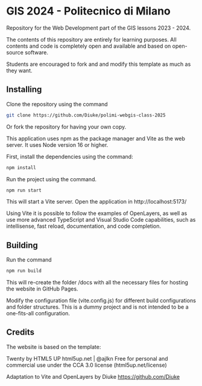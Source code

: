 # GIS 2024 - Politecnico di Milano
Repository for the Web Development part of the GIS lessons 2023 - 2024.

The contents of this repository are entirely for learning purposes. All contents and code is completely open and available and based on open-source software.

Students are encouraged to fork and and modify this template as much as they want.

## Installing
Clone the repository using the command 
```sh
git clone https://github.com/Diuke/polimi-webgis-class-2025 
```

Or fork the repository for having your own copy.

This application uses npm as the package manager and Vite as the web server.
It uses Node version 16 or higher.

First, install the dependencies using the command:
```sh
npm install
```

Run the project using the command.
```sh
npm run start
```

This will start a Vite server. Open the application in http://localhost:5173/

Using Vite it is possible to follow the examples of OpenLayers, as well as use more advanced TypeScript and Visual Studio Code capabilities, such 
as intellisense, fast reload, documentation, and code completion.

## Building
Run the command 
```sh
npm run build
```

This will re-create the folder /docs with all the necessary files for hosting the website in GitHub Pages.

Modify the configuration file (vite.config.js) for different build configurations and folder structures.
This is a dummy project and is not intended to be a one-fits-all configuration.

## Credits
The website is based on the template:

Twenty by HTML5 UP
html5up.net | @ajlkn
Free for personal and commercial use under the CCA 3.0 license (html5up.net/license)

Adaptation to Vite and OpenLayers by Diuke
https://github.com/Diuke


